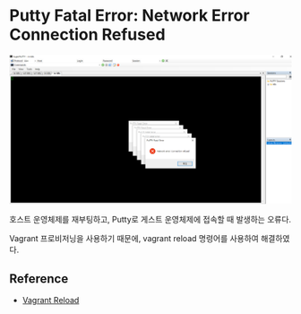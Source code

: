# Putty Fatal Error: Network Error Connection Refused

![Network Error Connection Refused](./images/Putty_Fatal_Error_Network_Error_Connection_Refused.png)

호스트 운영체제를 재부팅하고, Putty로 게스트 운영체제에 접속할 때 발생하는 오류다.

Vagrant 프로비저닝을 사용하기 때문에, vagrant reload 명령어를 사용하여 해결하였다.

## Reference 
- [Vagrant Reload](https://www.vagrantup.com/docs/cli/reload)
